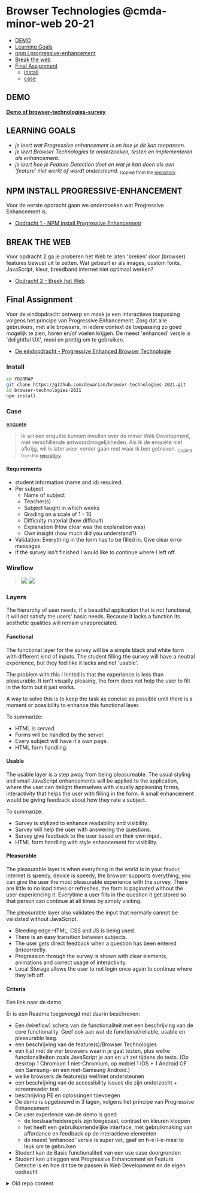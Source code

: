 # Browser Technologies @cmda-minor-web 20-21

<!-- TAGS HERE -->

- [DEMO](#demo)
- [Learning Goals](#learning-goals)
- [npm i progressive-enhancement](#npm-install-progressive-enhancement)
- [Break the web](#break-the-web)
- [Final Assignment](#final-assignment)
  - [install](#install)
  - [case](#case)

## DEMO

[**Demo of browser-technologies-survey**](#)

## LEARNING GOALS

- _je leert wat Progressive enhancement is en hoe je dit kan toepassen._
- _je leert Browser Technologies te onderzoeken, testen en implementeren als enhancement._
- _je leert hoe je Feature Detection doet en wat je kan doen als een 'feature' niet werkt of wordt ondersteund._
  <sub>Copied from the [repository](https://github.com/bazottie/browser-technologies-1920).</sub>

## NPM INSTALL PROGRESSIVE-ENHANCEMENT

Voor de eerste opdracht gaan we onderzoeken wat Progressive Enhancement is.

- [Opdracht 1 - NPM install Progressive Enhancement](course/Opdracht1.md)

## BREAK THE WEB

Voor opdracht 2 ga je proberen het Web te laten 'breken' door (browser) features bewust uit te zetten. Wat gebeurt er als images, custom fonts, JavaScript, kleur, breedband internet niet optimaal werken?

- [Opdracht 2 - Breek het Web](course/Opdracht2.md)

## Final Assignment

Voor de eindopdracht ontwerp en maak je een interactieve toepassing volgens het principe van Progressive Enhancement. Zorg dat alle gebruikers, met alle browsers, in iedere context de toepassing zo goed mogelijk te zien, horen en/of voelen krijgen. De meest 'enhanced' versie is 'delightful UX', mooi en prettig om te gebruiken.

- [De eindopdracht - Progressive Enhanced Browser Technologie](course/Eindopdracht.md)

### Install

```ZSH
cd YOURMAP
git clone https://github.com/dewarian/browser-technologies-2021.git
cd browser-technologies-2021
npm install
```

### Case

[enquete](https://github.com/dewarian/browser-technologies-2021/blob/master/course/Usecase-enquete.md)

> Ik wil een enquête kunnen invullen over de minor Web Development, met verschillende antwoordmogelijkheden. Als ik de enquête niet afkrijg, wil ik later weer verder gaan met waar ik ben gebleven.
> <sub>Copied from the [repository](https://github.com/bazottie/browser-technologies-1920).</sub>

#### Requirements

- student information (name and id) required.
- Per subject
  - Name of subject
  - Teacher(s)
  - Subject taught in which weeks
  - Grading on a scale of 1 - 10
  - Difficulty material (how difficult)
  - Explanation (How clear was the explanation was)
  - Own insight (how much did you understand?)
- Validation: Everything in the form has to be filled in. Give clear error messages.
- If the survey isn't finished I would like to continue where I left off.

### Wireflow

> ![](./Brot-1.jpg) ![](./Brot-2.jpg)

### Layers

The hierarchy of user needs, if a beautiful application that is not functional, it will not satisfy the users' basic needs. Because it lacks a function its aesthetic qualities will remain unappreciated.

#### Functional

The functional layer for the survey will be a simple black and white form with different kind of inputs. The student filling the survey will have a neutral experience, but they feel like it lacks and not 'usable'.

The problem with this I hinted is that the experience is less than pleasurable. It isn't visually pleasing, the form does not help the user to fill in the form but it just works.

A way to solve this is to keep the task as concise as possible until there is a moment or possibility to enhance this functional layer.

To summarize:

- HTML is served.
- Forms will be handled by the server.
- Every subject will have it's own page.
- HTML form handling.

#### Usable

The usable layer is a step away from being pleasureable. The usual styling and small JavaScript enhancements will be applied to the application, where the user can delight themselves with visually appleasing forms, interactivity that helps the user with filling in the form. A small enhancement would be giving feedback about how they rate a subject.

To summarize:

- Survey is stylized to enhance readability and visibility.
- Survey will help the user with answering the questions.
- Survey give feedback to the user based on their own input.
- HTML form handling with style enhancement for visibility.

#### Pleasurable

The pleasurable layer is when everything in the world is in your favour, internet is speedy, device is speedy, the browser supports everything, you can give the user the most pleasurable experience with the survey. There are little to no load times or refreshes, the form is paginated without the user experiencing it. Everytime a user fills in the question it get stored so that person can continue at all times by simply visiting.

The pleasurable layer also validates the input that normally cannot be validated without JavaScript.

- Bleeding edge HTML, CSS and JS is being used.
- There is an easy transition between subjects.
- The user gets direct feedback when a question has been entered (in)correctly.
- Progression through the survey is shown with clear elements, animations and correct usage of interactivity.
- Local Storage allows the user to not login once again to continue where they left off.

#### Criteria

Een link naar de demo

Er is een Readme toegevoegd met daarin beschreven:

- Een (wireflow) schets van de functionaliteit met een beschrijving van de core functionality. Geef ook aan wat de functional/reliable, usable en pleasurable laag.
- een beschrijving van de feature(s)/Browser Technologies
- een lijst met de vier browsers waarin je gaat testen, plus welke functionaliteiten zoals JavaScript je aan en uit zet tijdens de tests. (Op desktop 1 Chromium 1 niet-Chromium, op mobiel 1 iOS + 1 Android OF een Samsung- en een niet-Samsung Android.)
- welke browsers de feature(s) wel/niet ondersteunen
- een beschrijving van de accessibility issues die zijn onderzocht + screenreader test
- beschrijving PE en oplossingen toevoegen
- De demo is opgebouwd in 3 lagen, volgens het principe van Progressive Enhancement
- De user experience van de demo is goed
  - de leesbaarheidsregels zijn toegepast, contrast en kleuren kloppen
  - het heeft een gebruiksvriendelijke interface, met gebruikmaking van affordance en feedback op de interactieve elementen
  - de meest 'enhanced' versie is super vet, gaaf en h-e-l-e-maal te leuk om te gebruiken
- Student kan de Basic functionaliteit van een use case doorgronden
- Student kan uitleggen wat Progressive Enhancement en Feature Detectie is en hoe dit toe te passen in Web Development en de eigen opdracht

<details>
<summary>Old repo content</summary>

//Robuuste, toegankelijke websites ontwerpen en maken …

Één van de mooiste [principes](https://www.w3.org/DesignIssues/Principles.html) van het web is dat iedereen met een computer en een browser het web kan gebruik. [Het web is voor iedereen](https://www.youtube.com/watch?v=UMNFehJIi0E). Het is geen gecontroleerde (programmeer) omgeving, je kan er gerust van uit gaan dat niemand precies hetzelfde te zien krijgt als wat jij in je browser ziet. Er zijn technische beperkingen, zoals afmetingen van de browser, grootte van het apparaat, manier van interactie, kwaliteit van de hardware, kwaliteit van het netwerk en er zijn mensen, allemaal verschillende mensen ...

In het vak Browser Technologies gaan we onderzoeken wat Progressive Enhancement is en hoe je dit kan toepassen om goede, robuuste, toegankelijke websites te maken. Voor iedereen. Het web is voor iedereen, in dit vak leer je hoe je daarvoor kan zorgen.

## Opdrachten

het vak bestaat uit 3 opdrachten. In week 1 werken we aan opdracht 1 en 2. Vanaf week 2 werken we aan de eindopdracht.

### Opdracht 1 🛹 NPM install Progressive- enhancement

### Opdracht 2 💔 Breek het Web

### De eindopdracht ✨ Progressive Enhanced Browser Technologie

### Leerdoelen

- _je leert wat Progressive enhancement is en hoe je dit kan toepassen._
- _je leert Browser Technologies te onderzoeken, testen en implementeren als enhancement._
- _je leert hoe je Feature Detection doet en wat je kan doen als een 'feature' niet werkt of wordt ondersteund._

[Rubric](https://docs.google.com/spreadsheets/d/1MV3BWwwg_Zz1n-S_qOM4iSm4gA4M6g0xAxGacyaPuac/)

## Planning & programma

| Planning          | Woensdag                                     | Donderdag                                              | Vrijdag                 |
| ----------------- | -------------------------------------------- | ------------------------------------------------------ | ----------------------- |
| [Week 1](#week-1) | Intro, College + briefing opdracht 1         | Presentaties opdracht 1, college + briefing opdracht 2 | Presentaties opdracht 2 |
| [Week 2](#week-2) | College + Briefing De eindopdracht           | College + werken aan de opdracht                       | Feedbackgesprekken      |
| [Week 3](#week-3) | College + werken aan de opdracht             | College + werken aan de opdracht                       | Feedbackgesprekken      |
| [Week 4](#week-4) | Beoordelingsgesprekken (Dinsdag en Woensdag) | Weekly Nerd                                            | Goede vrijdag           |

### Week 1

Het web is voor iedereen: Deze week gaan we onderzoeken wat Progressive Enhancement is en kennismaken met testen ~~en het device lab~~.

#### Woensdag 10 maart

Browser Technolgies begint op woensdag. In het eerste college krijg je uitleg over het programma en over het nut van Progressive Enancement. Wat is dat eigenlijk? De meeste CMD studenten hebben dit waarschijnlijk al eens gehoord en misschien iets mee gedaan in blok Tech. Progressive Enhancement, oftewel PE, is een manier hoe je je de code van een website kan bouwen zodat alle gebruikers met alle browsers je website zo goed mogelijk te zien krijgen. Met PE kun je robuuste websites bouwen die het altijd doen. PE is een manier van denken.

| Woensdag 10/3 | Wat                                                                                                    |
| ------------- | ------------------------------------------------------------------------------------------------------ |
| 9:30          | [College les 1 over het vak, wie, wat, waar en waarom](course/BT2021-les1-progressive-enhancement.pdf) |
|               | [Briefing Opdracht 1 🛹 NPM install Progressive-Enhancement](course/Opdracht1.md)                      |
| 16:00         | Checkout per team                                                                                      |

##### Lezen voor les 1 📖

- [Everyone has JavaScript, right? by Stuart Langridge](https://kryogenix.org/code/browser/everyonehasjs.html)

#### Donderdag 11 maart

Donderdag gaan we in je Squad opdracht 1 bekijken en bespreken. Als het goed is heb je een beeld gevormd van Progressive Enhancement. Tijdens de bespreking kun je ook vragen te stellen, samen onderzoeken we wat PE is, waarom het goed is om te begrijpen en misschien kunnen we al wat voorbeelden bespreken hoe je het zou kunnen toepassen.

In het college krijg je uitleg over opdracht 2. Voor deze opdracht ga je proberen het web te laten 'breken' door (browser) features bewust uit te zetten. Wat gebeurt er als images, custom fonts, JavaScript, kleur, breedband internet niet optimaal werken?

🤟 Vandaag geeft [Aaron Gustafson](https://www.aaron-gustafson.com) een gast-college. hij schreef in 2008 het artikel [Understanding Progressive Enhancement](https://alistapart.com/article/understandingprogressiveenhancement/) waarna deze manier van denken een belangrijk onderdeel werd van Web Development. Aaron Gustafson werkt bij Microsoft als 'web standard advocate' met het Edge browser team.

| Donderdag 11/3 | Wat                                                         |
| -------------- | ----------------------------------------------------------- |
| 9:30           | Opdracht 1 bespreken in Squads 🛹                           |
| 10:30          | College les 2 over Browser features                         |
|                | [Briefing Opdracht 2 💔 Breek het web](course/Opdracht2.md) |
| 16:00          | Checkout per team                                           |
| 18:00          | Gastcollege Aaron Gustafson 🤟                              |

Lezen voor les 2 📖

- [The unreasonable effectiveness of simple HTML by Terence Eden](https://shkspr.mobi/blog/2021/01/the-unreasonable-effectiveness-of-simple-html/)

#### Vrijdag 12 maart

Vrijdag bespreken we in clubjes opdracht 2. Zorg dat je de bevindingen van je onderzoek online kan presenteren. We gaan de hele feature lijst doorlopen en alle studenten kunnen laten zien wat ze hebben onderzocht, met voorbeelden, de problemen, cijfers en/of meningen. Bedenk ook hoe je de problemen zou kunnen oplossen.

| Vrijdag 12/3 | Wat                                                                          |
| ------------ | ---------------------------------------------------------------------------- |
| 11:30        | [Opdracht 2 bespreken](course/BT2021-opdracht-2-8-features.pdf) in team C 💔 |
| 13:00        | [Opdracht 2 bespreken](course/BT2021-opdracht-2-8-features.pdf) in team A 💔 |
| 14:30        | [Opdracht 2 bespreken](course/BT2021-opdracht-2-8-features.pdf) in team B 💔 |
| 16:00        | Work Hard Play Hard                                                          |

### Week 2

In week 2 beginnen we met de eindopdracht. We hebben in week 1 onderzocht wat PE is en welke feautures wel of niet goed worden ondersteund. Deze week gaan we leren hoe je een interactieve toepassing in 3 lagen kan ontwerpen en wat je kan doen als een browser een 'enhancement' niet kan tonen.

#### Woensdag 17 maart

Woensdag krijg je een briefing van de eindopdracht en een college over browsers, en alles (!) wat daarbij hoort. Daarna gaan we aan de slag: als je een interactieve toepassing ontwerpt die alle gebruikers, met alle browsers moeten kunnen zien, dan zul je moeten bedenken hoe je de toepassing in 3 lagen kan opbouwen, eerst bepaal je de core functionaliteit en de user-delight ... schetsen maar!

| Woensdag 17/3 | Wat                                                                                         |
| ------------- | ------------------------------------------------------------------------------------------- |
| 9:30          | College les 3 over browsers, browser detect, support detection en web views                 |
|               | [Briefing eindopdracht ✨ Progressive Enhanced Browser Technologie](course/Eindopdracht.md) |
| 10:30         | Sessies: User Deligt & Core functionaliteit ✨                                              |
| 16:00         | Checkout per team                                                                           |

#### Donderdag 18 maart

Donderdag gaan we voorbeelden van PE en feature detection bespreken in een college over form validatie. Daarna aan de slag met je ontwerp, in clubjes gaan we je ontwerpideeën bespreken en bedenken hoe je dit in 3 lagen zou kunnen bouwen.

🤟 Vandaag geeft [Heydon Pickering](https://heydonworks.com) een gastcollege om 14:00. Heydon Pickering is een web developer, hij geeft lezingen en schrijft over toegankelijkeid en web design o.a. voor [Smashing Magazin](https://www.smashingmagazine.com/author/heydon-pickering/). Vorige week heb je een metafoor voor PE bedacht naar aanleiding van een filmpje van Hedon Pickering zelf. Hij komt vandaag langs! Wat wil je hem vragen over het web?

| Donderdag 18/3 | Wat                               |
| -------------- | --------------------------------- |
| 9:30           | College les 4 over form-validatie |
| 10:30          | Sessies: Bouwen in 3 lagen ✨     |
| 14:00          | Q&A Heydon Pickering 🤟           |
| 16:00          | Checkout per team                 |

Lezen voor les 4 📖

- [Be progressive by Jeremy Keith](https://adactio.com/journal/7706)

#### Vrijdag 19 maart

Vrijdag bespreken we in clubjes de vorderingen voor de eindopdracht. Zorg dat je vandaag weet welke browsers (en devices) jij gaat testen.

| Vrijdag 19/3 | Wat                                  |
| ------------ | ------------------------------------ |
| 11:30        | Vorderingen bespreken in clubje C ✨ |
| 13:00        | Vorderingen bespreken in clubje A ✨ |
| 14:30        | Vorderingen bespreken in clubje B ✨ |
| 16:00        | Work Hard Play Hard                  |

### Week 3

Deze week werken we verder werken aan de eindopdracht en houden we gesprekken om jullie vorderingen te bespreken en vragen te beantwoorden.

#### Woensdag 24 maart

| Woensdag 24/3 | Wat                                    |
| ------------- | -------------------------------------- |
| 9:30          | College les 5 over Viewports           |
| 10:30         | Sessies: Feature detectie en testen ✨ |
| 16:00         | Checkout per team                      |

#### Donderdag 25 maart

Donderdag gaan we verder werken aan de opdracht en doen we code-review sessies.

🤟 Vandaag geeft Ischa Gast een presentatie.

| Donderdag 25/3 | Wat                       |
| -------------- | ------------------------- |
| 9:30           | Gastcollege Ischa Gast 🤟 |
| 10:30          | Sessies: Code-reviews ✨  |
| 16:00          | Checkout per team         |

Lezen voor les 6 📖

- [A minimum viable experience makes for a resilient, inclusive website or app](https://piccalil.li/blog/a-minimum-viable-experience-makes-for-a-resilient-inclusive-website-or-app)

#### Vrijdag 26 maart

Vrijdag bespreken we in clubjes de vorderingen voor de eindopdracht. Zorg dat je een code-review hebt gekregen van twee mede-studenten.

| Vrijdag 26/3 | Wat                                  |
| ------------ | ------------------------------------ |
| 11:30        | Vorderingen bespreken in clubje B ✨ |
| 13:00        | Vorderingen bespreken in clubje C ✨ |
| 14:30        | Vorderingen bespreken in clubje A ✨ |
| 16:00        | Work Hard Play Hard                  |

### Week 4

In week 4 wordt de eindopdracht beoordeeld. Dan gaan we je werk bekijken, bespreken en beoordelen.

| Dinsdag 30/3 | Wat                       |
| ------------ | ------------------------- |
| 9:30 - 15:30 | Beoordelingsgesprekken ✨ |

| Woensdag 31/3 | Wat                       |
| ------------- | ------------------------- |
| 9:30 - 15:30  | Beoordelingsgesprekken ✨ |

| Donderdag 1/4 | Wat                                                                  |
| ------------- | -------------------------------------------------------------------- |
| 14:00         | [Weekly Nerd 2️⃣](https://github.com/cmda-minor-web/weekly-nerd-2021) |

<!-- Add a link to your live demo in Github Pages 🌐-->

<!-- ☝️ replace this description with a description of your own work -->

<!-- replace the code in the /docs folder with your own, so you can showcase your work with GitHub Pages 🌍 -->

<!-- Add a nice poster image here at the end of the week, showing off your shiny frontend 📸 -->

<!-- Maybe a table of contents here? 📚 -->

<!-- How about a section that describes how to install this project? 🤓 -->

<!-- ...but how does one use this project? What are its features 🤔 -->

<!-- Maybe a checklist of done stuff and stuff still on your wishlist? ✅ -->

<!-- How about a license here? 📜 (or is it a licence?) 🤷 -->

</details>
